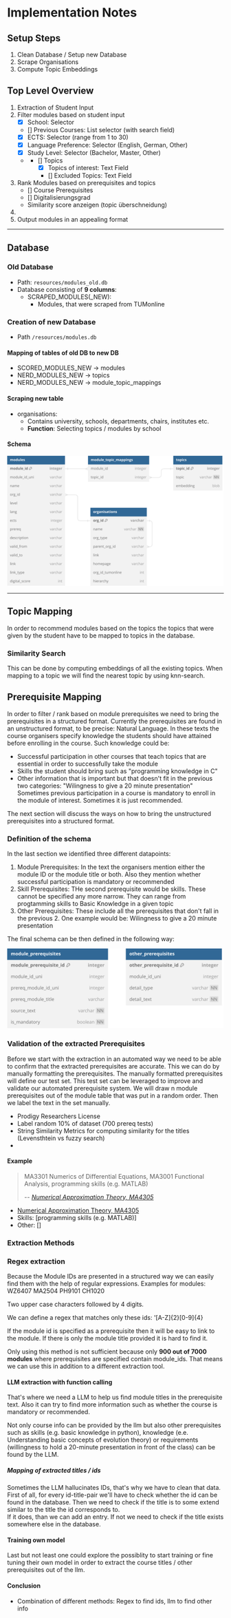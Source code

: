 # Implementation Notes

## Setup Steps

1. Clean Database / Setup new Database
2. Scrape Organisations
3. Compute Topic Embeddings

## Top Level Overview

1. Extraction of Student Input
2. Filter modules based on student input
    - [x] School: Selector
    - [] Previous Courses: List selector (with search field)
    - [x] ECTS: Selector (range from 1 to 30) 
    - [x] Language Preference: Selector (English, German, Other)
    - [x] Study Level: Selector (Bachelor, Master, Other)
    - - [] Topics
        - [x] Topics of interest: Text Field
        - [] Excluded Topics: Text Field
3. Rank Modules based on prerequisites and topics
    - [] Course Prerequisites
    - [] Digitalisierungsgrad
    - Similarity score anzeigen (topic überschneidung)
4.
4. Output modules in an appealing format

----------------

## Database

### Old Database

- Path: `resources/modules_old.db`
- Database consisting of **9 columns**:
    - SCRAPED_MODULES(_NEW):
        - Modules, that were scraped from TUMonline

### Creation of new Database

- Path `/resources/modules.db`

#### Mapping of tables of old DB to new DB

- SCORED_MODULES_NEW → modules
- NERD_MODULES_NEW → topics
- NERD_MODULES_NEW → module_topic_mappings

#### Scraping new table

- organisations:
    - Contains university, schools, departments, chairs, institutes etc.
    - **Function**: Selecting topics / modules by school

#### Schema

<img src="db_schema.svg"/>

---

## Topic Mapping
In order to recommend modules based on the topics the topics that were given by the student have to be mapped to topics in the database.

### Similarity Search
This can be done by computing embeddings of all the existing topics. When mapping to a topic we will find the nearest topic by using knn-search.


## Prerequisite Mapping

In order to filter / rank based on module prerequisites we need to bring the prerequisites in a structured format.
Currently the prerequisites are found in an unstructured format, to be precise: Natural Language. In these texts the
course organisers specify knowledge the students should have attained before enrolling in the course.
Such knowledge could be:

- Successful participation in other courses that teach topics that are essential in order to successfully take the
  module
- Skills the student should bring such as "programming knowledge in C"
- Other information that is important but that doesn't fit in the previous two categories: "Wilingness to give a 20
  minute presentation"
  Sometimes previous participation in a course is mandatory to enroll in the module of interest. Sometimes it is just
  recommended.

The next section will discuss the ways on how to bring the unstructured prerequisites into a structured format.

### Definition of the schema

In the last section we identified three different datapoints:

1. Module Prerequisites: In the text the organisers mention either the module ID or the module title or both. Also they
   mention whether successful participation is mandatory or recommended
2. Skill Prerequisites: THe second prerequisite would be skills. These cannot be specified any more narrow. They can
   range from progtamming skills to Basic Knowledge in a given topic
3. Other Prerequisites: These include all the prerequisites that don't fall in the previous 2. One example would be:
   Wilingness to give a 20
   minute presentation

The final schema can be then defined in the following way:

<img src="prerequisites.svg"/>

### Validation of the extracted Prerequisites

Before we start with the extraction in an automated way we need to be able to confirm that the extracted prerequisites are accurate.
This we can do by manually formatting the prerequisites. The manually formatted prerequisites will define our test set. 
This test set can be leveraged to improve and validate our automated prerequisite system.
We will draw n module prerequisites out of the module table that was put in a random order. Then we label the text in the set manually.

- Prodigy Researchers License
- Label random 10% of dataset (700 prereq tests)
- String Similarity Metrics for computing similarity for the titles (Levensthtein vs fuzzy search)
- 

#### Example 
> MA3301 Numerics of Differential Equations, MA3001 Functional Analysis, programming skills (e.g. MATLAB)
>
> -- <cite>[Numerical Approximation Theory, MA4305](https://campus.tum.de/tumonline/wbModHb.wbShowMHBReadOnly?pKnotenNr=769580)</cite>
- [Numerical Approximation Theory, MA4305](https://campus.tum.de/tumonline/wbModHb.wbShowMHBReadOnly?pKnotenNr=769580)
- Skills: [programming skills (e.g. MATLAB)]
- Other: []

### Extraction Methods

### Regex extraction

Because the Module IDs are presented in a structured way we can easily find them with the help of regular expressions.
Examples for modules:
WZ6407
MA2504
PH9101
CH1020

Two upper case characters followed by 4 digits.

We can define a regex that matches only these ids:
'[A-Z]{2}[0-9]{4}

If the module id is specified as a prerequisite then it will be easy to link to the module.
If there is only the module title provided it is hard to find it.

Only using this method is not sufficient because only **900 out of 7000 modules**  where prerequisites are specified contain module_ids. 
That means we can use this in addition to a different extraction tool.

#### LLM extraction with function calling
That's where we need a LLM to help us find module titles in the prerequisite text.
Also it can try to find more information such as whether the course is mandatory or recommended.

Not only course info can be provided by the llm but also other prerequisites 
such as skills (e.g. basic knowledge in python), knowledge (e.e. Understanding basic concepts of evolution theory) or requirements (willingness to hold a 20-minute presentation in front of the class) can be found by the LLM.
##### Mapping of extracted titles / ids
Sometimes the LLM hallucinates IDs, that's why we have to clean that data. First of all, for every id-title-pair we'll have to check whether the id can be found in the database. Then we need to check if the title is to some extend similar to the title the id corresponds to.  
If it does, than we can add an entry. If not we need to check if the title exists somewhere else in the database. 


#### Training own model

Last but not least one could explore the possiblity to start training or fine tuning their own model in order to extract the course titles / other prerequisites out of the llm.

#### Conclusion

- Combination of different methods: Regex to find ids, llm to find other info


#### 
